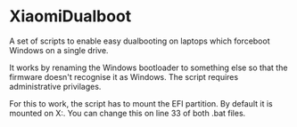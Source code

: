 # XiaomiDualboot
A set of scripts to enable easy dualbooting on laptops which forceboot Windows on a single drive.

It works by renaming the Windows bootloader to something else so that the firmware doesn't recognise it as Windows.
The script requires administrative privilages.

For this to work, the script has to mount the EFI partition.
By default it is mounted on X:.
You can change this on line 33 of both .bat files.
